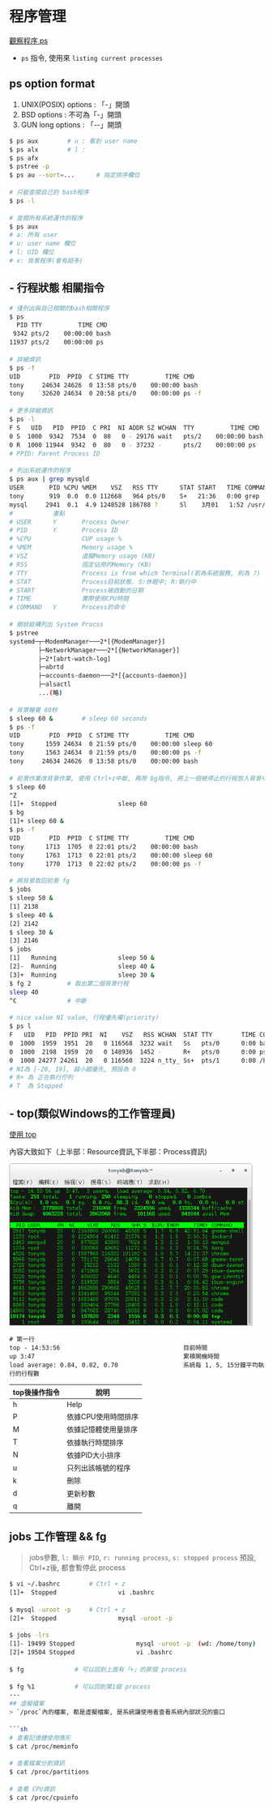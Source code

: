 # 程序管理

[觀察程序 ps](http://linux.vbird.org/linux_basic/0440processcontrol.php#ps)

- `ps` 指令, 使用來 `listing current processes`

## ps option format
1. UNIX(POSIX) options : 「-」開頭
2. BSD options         : 不可為「-」開頭
3. GUN long options    : 「--」開頭

```sh
$ ps aux        # u : 看到 user name
$ ps alx        # l : 
$ ps afx
$ pstree -p
$ ps au --sort=...      # 指定排序欄位

# 只能查閱自己的 bash程序
$ ps -l

# 查閱所有系統運作的程序
$ ps aux
# a: 所有 user
# u: user name 欄位
# l: UID 欄位
# x: 背景程序(會有超多)
```


## - 行程狀態 相關指令
```sh
# 僅列出與自己相關的bash相關程序
$ ps
  PID TTY          TIME CMD
 9342 pts/2    00:00:00 bash
11937 pts/2    00:00:00 ps

# 詳細資訊
$ ps -f
UID        PID  PPID  C STIME TTY          TIME CMD
tony     24634 24626  0 13:58 pts/0    00:00:00 bash
tony     32620 24634  0 20:58 pts/0    00:00:00 ps -f

# 更多詳細資訊
$ ps -l
F S   UID   PID  PPID  C PRI  NI ADDR SZ WCHAN  TTY          TIME CMD
0 S  1000  9342  7534  0  80   0 - 29176 wait   pts/2    00:00:00 bash
0 R  1000 11944  9342  0  80   0 - 37232 -      pts/2    00:00:00 ps
# PPID: Parent Process ID

# 列出系統運作的程序
$ ps aux | grep mysqld
USER       PID %CPU %MEM    VSZ   RSS TTY      STAT START   TIME COMMAND
tony       919  0.0  0.0 112668   964 pts/0    S+   21:36   0:00 grep --color=auto mysqld
mysql     2941  0.1  4.9 1248528 186788 ?      Sl    3月01   1:52 /usr/sbin/mysqld --daemonize --pid-file=/var/run/mysqld/mysqld.pid
#           重點
# USER      Y       Process Owner
# PID       Y       Process ID
# %CPU              CUP usage %
# %MEM              Memory usage %
# VSZ               虛擬Memory usage (KB)
# RSS               固定佔用的Memory (KB)
# TTY               Process is from which Terminal(若為系統服務, 則為 ?)
# STAT              Process目前狀態. S:休眠中; R:執行中
# START             Process被啟動的日期
# TIME              實際使用CPU時間
# COMMAND   Y       Process的命令

# 樹狀結構列出 System Procss
$ pstree
systemd─┬─ModemManager───2*[{ModemManager}]
        ├─NetworkManager───2*[{NetworkManager}]
        ├─2*[abrt-watch-log]
        ├─abrtd
        ├─accounts-daemon───2*[{accounts-daemon}]
        ├─alsactl
        ...(略)

# 背景睡覺 60秒
$ sleep 60 &        # sleep 60 seconds
$ ps -f
UID        PID  PPID  C STIME TTY          TIME CMD
tony      1559 24634  0 21:59 pts/0    00:00:00 sleep 60
tony      1563 24634  0 21:59 pts/0    00:00:00 ps -f
tony     24634 24626  0 13:58 pts/0    00:00:00 bash

# 前景作業改背景作業, 使用 Ctrl+z中斷, 再用 bg指令, 將上一個被停止的行程放入背景中執行.
$ sleep 60
^Z
[1]+  Stopped                 sleep 60
$ bg
[1]+ sleep 60 &
$ ps -f
UID        PID  PPID  C STIME TTY          TIME CMD
tony      1713  1705  0 22:01 pts/2    00:00:00 bash
tony      1763  1713  0 22:01 pts/2    00:00:00 sleep 60
tony      1770  1713  0 22:02 pts/2    00:00:00 ps -f

# 將背景取回前景 fg
$ jobs
$ sleep 50 &
[1] 2138
$ sleep 40 &
[2] 2142
$ sleep 30 &
[3] 2146
$ jobs
[1]   Running                 sleep 50 &
[2]-  Running                 sleep 40 &
[3]+  Running                 sleep 30 &
$ fg 2          # 取出第二個背景行程
sleep 40
^C              # 中斷

# nice value NI value, 行程優先權(priority)
$ ps l
F   UID   PID  PPID PRI  NI    VSZ   RSS WCHAN  STAT TTY        TIME COMMAND
0  1000  1959  1951  20   0 116568  3232 wait   Ss   pts/0      0:00 bash
0  1000  2198  1959  20   0 148936  1452 -      R+   pts/0      0:00 ps l
0  1000 24277 24261  20   0 116560  3224 n_tty_ Ss+  pts/1      0:00 /bin/bash
# NI為 [-20, 19], 越小越優先, 預設為 0
# R+ 為 正在執行佇列
# T  為 Stopped
```


## - top(類似Windows的工作管理員)
[使用 top](http://linux.vbird.org/linux_basic/0440processcontrol/0440processcontrol-fc4.php#top)

內容大致如下（上半部：Resource資訊,下半部：Process資訊)

<img src="../../img/top.jpg" style="width:480px; height:320px;" />

```
# 第一行
top - 14:53:56                                  目前時間
up 3:47                                         累積開機時間
load average: 0.84, 0.82, 0.70                  系統每 1, 5, 15分鐘平均執行的行程數
```

top後操作指令 | 說明 |
--- | --- |
h | Help |
P | 依據CPU使用時間排序 |
M | 依據記憶體使用量排序 |
T | 依據執行時間排序 |
N | 依據PID大小排序 |
u | 只列出該帳號的程序 |
k | 刪除 |
d | 更新秒數 |
q | 離開 |


## jobs 工作管理 && fg
> jobs參數, `l: 顯示 PID`, `r: running process`, `s: stopped process`
> 預設, Ctrl+z後, 都會暫停此 process
```sh
$ vi ~/.bashrc        # Ctrl + z
[1]+  Stopped                 vi .bashrc

$ mysql -uroot -p     # Ctrl + z
[2]+  Stopped                 mysql -uroot -p

$ jobs -lrs
[1]- 19499 Stopped                 mysql -uroot -p  (wd: /home/tony)
[2]+ 19504 Stopped                 vi .bashrc

$ fg              # 可以回到上面有「+」的那個 process

$ fg %1           # 可以回到第1個 process
---
## 虛擬檔案
> `/proc`內的檔案, 都是虛擬檔案, 是系統讓使用者查看系統內部狀況的窗口

```sh
# 查看記憶體使用情形
$ cat /proc/meminfo

# 查看檔案分割資訊
$ cat /proc/partitions

# 查看 CPU資訊
$ cat /proc/cpuinfo
```
